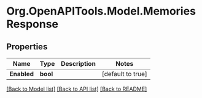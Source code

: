 # Org.OpenAPITools.Model.MemoriesResponse

## Properties

Name | Type | Description | Notes
------------ | ------------- | ------------- | -------------
**Enabled** | **bool** |  | [default to true]

[[Back to Model list]](../../README.md#documentation-for-models) [[Back to API list]](../../README.md#documentation-for-api-endpoints) [[Back to README]](../../README.md)

